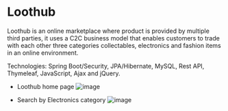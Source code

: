 # Loothub


Loothub is an online marketplace where product is provided by multiple third parties, it uses a C2C business model that enables customers to trade with each other three categories collectables, electronics and fashion items in an online environment.

Technologies: Spring Boot/Security, JPA/Hibernate, MySQL, Rest API, Thymeleaf, JavaScript, Ajax and jQuery.

* Loothub home page
![image](https://user-images.githubusercontent.com/39504405/109416222-89a8ee80-79c5-11eb-9b3c-3047ceb66fff.png)

* Search by Electronics category
![image](https://user-images.githubusercontent.com/39504405/109416391-9ed24d00-79c6-11eb-95cc-6e789277d091.png)
